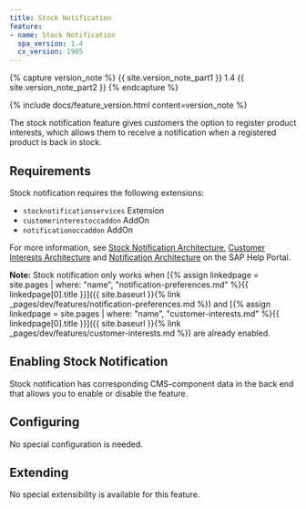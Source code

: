 ```yaml
---
title: Stock Notification
feature:
- name: Stock Notification
  spa_version: 1.4
  cx_version: 1905
---
```


{% capture version_note %}
{{ site.version_note_part1 }} 1.4 {{ site.version_note_part2 }}
{% endcapture %}

{% include docs/feature_version.html content=version_note %}

The stock notification feature gives customers the option to register product interests, which allows them to receive a notification when a registered product is back in stock.

## Requirements

Stock notification requires the following extensions:

- `stocknotificationservices` Extension
- `customerinterestoccaddon` AddOn
- `notificationoccaddon` AddOn

For more information, see [Stock Notification Architecture](https://help.sap.com/viewer/4c33bf189ab9409e84e589295c36d96e/latest/en-US/7afe618e1ff4437ea6a7a0c6e0c8f32b.html), [Customer Interests Architecture](https://help.sap.com/viewer/4c33bf189ab9409e84e589295c36d96e/latest/en-US/f096456e586c44a29bd833a88536855a.html) and [Notification Architecture](https://help.sap.com/viewer/4c33bf189ab9409e84e589295c36d96e/latest/en-US/b090364cfbe94c6da1b69af62f585d79.html) on the SAP Help Portal.

**Note:** Stock notification only works when [{% assign linkedpage = site.pages | where: "name", "notification-preferences.md" %}{{ linkedpage[0].title }}]({{ site.baseurl }}{% link _pages/dev/features/notification-preferences.md %}) and [{% assign linkedpage = site.pages | where: "name", "customer-interests.md" %}{{ linkedpage[0].title }}]({{ site.baseurl }}{% link _pages/dev/features/customer-interests.md %}) are already enabled.

## Enabling Stock Notification

Stock notification has corresponding CMS-component data in the back end that allows you to enable or disable the feature.

## Configuring

No special configuration is needed.

## Extending

No special extensibility is available for this feature.
